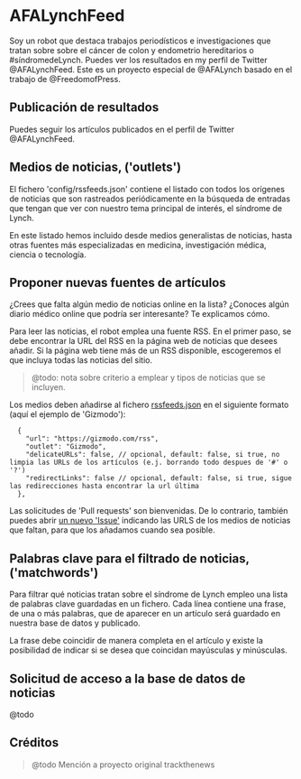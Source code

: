 # AFALynchFeed
Soy un robot que destaca trabajos periodísticos e investigaciones que tratan sobre sobre el cáncer de colon y endometrio hereditarios o #síndromedeLynch. Puedes ver los resultados en my perfil de Twitter @AFALynchFeed. Este es un proyecto especial de @AFALynch basado en el trabajo de @FreedomofPress.

## Publicación de resultados

Puedes seguir los artículos publicados en el perfil de Twitter @AFALynchFeed. 

## Medios de noticias, ('outlets')

El fichero 'config/rssfeeds.json' contiene el listado con todos los orígenes de noticias que son rastreados periódicamente en la búsqueda de entradas que tengan que ver con nuestro tema principal de interés, el síndrome de Lynch.

En este listado hemos incluido desde medios generalistas de noticias, hasta otras fuentes más especializadas en medicina, investigación médica, ciencia o tecnología. 

## Proponer nuevas fuentes de artículos

¿Crees que falta algún medio de noticias online en la lista? ¿Conoces algún diario médico online que podría ser interesante? Te explicamos cómo.

Para leer las noticias, el robot emplea una fuente RSS. En el primer paso, se debe encontrar la URL del RSS en la página web de noticias que desees añadir. Si la página web tiene más de un RSS disponible, escogeremos el que incluya todas las noticias del sitio. 

> @todo: nota sobre criterio a emplear y tipos de noticias que se incluyen.

Los medios deben añadirse al fichero [rssfeeds.json](https://github.com/dcanetma/AFALynchFeed/blob/master/config/rssfeeds.json) en el siguiente formato (aquí el ejemplo de 'Gizmodo'):


````
  {
    "url": "https://gizmodo.com/rss",
    "outlet": "Gizmodo",
    "delicateURLs": false, // opcional, default: false, si true, no limpia las URLs de los artículos (e.j. borrando todo despues de '#' o '?')
    "redirectLinks": false // opcional, default: false, si true, sigue las redirecciones hasta encontrar la url última
  },
````

Las solicitudes de 'Pull requests' son bienvenidas. De lo contrario, también puedes abrir [un nuevo 'Issue'](https://github.com/dcanetma/AFALynchFeed/issues/new) indicando las URLS de los medios de noticias que faltan, para que los añadamos cuando sea posible.

## Palabras clave para el filtrado de noticias, ('matchwords')

Para filtrar qué noticias tratan sobre el síndrome de Lynch empleo una lista de palabras clave guardadas en un fichero. Cada línea contiene una frase, de una o más palabras, que de aparecer en un artículo será guardado en nuestra base de datos y publicado.

La frase debe coincidir de manera completa en el artículo y existe la posibilidad de indicar si se desea que coincidan mayúsculas y minúsculas.

## Solicitud de acceso a la base de datos de noticias

@todo

## Créditos

> @todo
> Mención a proyecto original trackthenews
